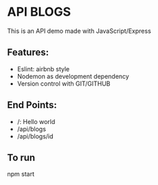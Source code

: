 # API BLOGS

This is an API demo made with JavaScript/Express

## Features:

- Eslint: airbnb style
- Nodemon as development dependency
- Version control with GIT/GITHUB

## End Points:

- /: Hello world
- /api/blogs
- /api/blogs/id

## To run

npm start
